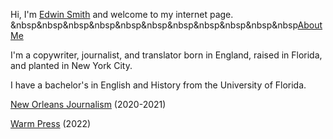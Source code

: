 Hi, I'm [Edwin Smith](http://linkedin.com/in/edwinlsmith/) and welcome to my internet page. &nbsp&nbsp&nbsp&nbsp&nbsp&nbsp&nbsp&nbsp&nbsp&nbsp&nbsp[About Me](https://github.com/Parquetry/parquetry.github.io/blob/main/aboutme.md)

I'm a copywriter, journalist, and translator born in England, raised in Florida, and planted in New York City.

I have a bachelor's in English and History from the University of Florida.

[New Orleans Journalism](https://github.com/Parquetry/parquetry.github.io/blob/main/New%20Orleans%20journlism.pdf) (2020-2021)

[Warm Press](deepsuburb.com) (2022)
